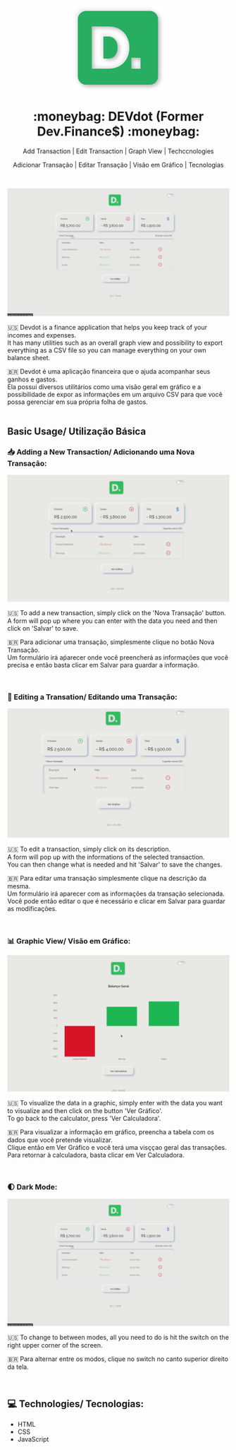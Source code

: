 <p align="center"><img src="https://github.com/raphaelvdossantos/MaratonaDiscover/blob/master/assets/logo.svg" alt="DEvdor logo"></img></p>

<h1 align="center"> :moneybag: DEVdot (Former Dev.Finance$) :moneybag: </h1>
<p align="center"><a src="https://github.com/raphaelvdossantos/MaratonaDiscover#inbox_tray-adding-a-new-transaction-adicionando-uma-nova-transa%C3%A7%C3%A3o"> Add Transaction</a> | <a src="https://github.com/raphaelvdossantos/MaratonaDiscover#pencil-editing-a-transation-editando-uma-transa%C3%A7%C3%A3o">Edit Transaction</a> | <a src="https://github.com/raphaelvdossantos/MaratonaDiscover#bar_chart-graphic-view-vis%C3%A3o-em-gr%C3%A1fico">Graph View</a> | <a src="https://github.com/raphaelvdossantos/MaratonaDiscover#computer-technologies-tecnologias">Techccnologies</a></p>

<p align="center"><a src="https://github.com/raphaelvdossantos/MaratonaDiscover#inbox_tray-adding-a-new-transaction-adicionando-uma-nova-transa%C3%A7%C3%A3o"> Adicionar Transação</a> | <a src="https://github.com/raphaelvdossantos/MaratonaDiscover#pencil-editing-a-transation-editando-uma-transa%C3%A7%C3%A3o">Editar Transação </a> | <a src="https://github.com/raphaelvdossantos/MaratonaDiscover#bar_chart-graphic-view-vis%C3%A3o-em-gr%C3%A1fico">Visão em Gráfico</a> | <a src="https://github.com/raphaelvdossantos/MaratonaDiscover#computer-technologies-tecnologias">Tecnologias</a></p>
<br>

<p align="center"><img src="https://github.com/raphaelvdossantos/MaratonaDiscover/blob/master/gifs/Devdot.gif" alt="Devdot app"></img></p>
  
:us: Devdot is a finance application that helps you keep track of your incomes and expenses.<br>
It has many utilities such as an overall graph view and possibility to export everything as a CSV file so you can manage everything on your own balance sheet.

<span>&#x1f1e7;&#x1f1f7;</span> Devdot é uma aplicação financeira que o ajuda acompanhar seus ganhos e gastos. <br> Ela possui diversos utilitários como uma visão geral em gráfico e a possibilidade de expor as informações em um arquivo CSV para que você possa gerenciar em sua própria folha de gastos.
<br><br>

## Basic Usage/ Utilização Básica

### :inbox_tray: Adding a New Transaction/ Adicionando uma Nova Transação:

<p align="center"><img src="https://github.com/raphaelvdossantos/MaratonaDiscover/blob/master/gifs/Add%20Transaction.gif" alt="Devdot app"></img></p>

:us: To add a new transaction, simply click on the 'Nova Transação' button.<br> A form will pop up where you can enter with the data you need and then click on 'Salvar' to save.

<span>&#x1f1e7;&#x1f1f7;</span> Para adicionar uma transação, simplesmente clique no botão Nova Transação. <br> Um formulário irá aṕarecer onde você preencherá as informações que você precisa e então basta clicar em Salvar para guardar a informação.

<br>

### :pencil: Editing a Transation/ Editando uma Transação:

<p align="center"><img src="https://github.com/raphaelvdossantos/MaratonaDiscover/blob/master/gifs/Editing%20Transaction.gif" alt="Devdot app"></img></p>

:us: To edit a transaction, simply click on its description.<br> A form will pop up with the informations of the selected transaction.<br> You can then change what is needed and hit 'Salvar' to save the changes.

<span>&#x1f1e7;&#x1f1f7;</span> Para editar uma transação simplesmente clique na descrição da mesma. <br>
Um formulário irá aparecer com as informações da transação selecionada. <br>
Você pode então editar o que é necessário e clicar em Salvar para guardar as modificações.

<br>

### :bar_chart: Graphic View/ Visão em Gráfico:

<p align="center"><img src="https://github.com/raphaelvdossantos/MaratonaDiscover/blob/master/gifs/Graph.gif" alt="Devdot app"></img></p>

:us: To visualize the data in a graphic, simply enter with the data you want to visualize and then click on the button 'Ver Gráfico'.<br>
To go back to the calculator, press 'Ver Calculadora'.

<span>&#x1f1e7;&#x1f1f7;</span> Para visualizar a informação em gráfico, preencha a tabela com os dados que você pretende visualizar. <br>
Clique então em Ver Gráfico e você terá uma visççao geral das transações.<br>
Para retornar à calculadora, basta clicar em Ver Calculadora.

<br>

### :first_quarter_moon: Dark Mode:

<p align="center"><img src="https://github.com/raphaelvdossantos/MaratonaDiscover/blob/master/gifs/Devdot.gif" alt="Devdot app"></img></p>

:us: To change to between modes, all you need to do is hit the switch on the right upper corner of the screen.

<span>&#x1f1e7;&#x1f1f7;</span> Para alternar entre os modos, clique no switch no canto superior direito da tela.

<br>

## :computer: Technologies/ Tecnologias:

- HTML
- CSS
- JavaScript
